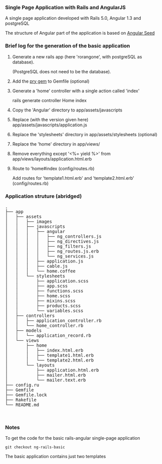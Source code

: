 ### Single Page Application with Rails and AngularJS

A single page application developed with Rails 5.0, Angular 1.3 and postgreSQL

The structure of Angular part of the application is based on [Angular Seed](https://github.com/angular/angular-seed)
### Brief log for the generation of the basic application

1. Generate a new rails app (here 'rorangone', with postgreSQL as database). 

   (PostgreSQL does not need to be the database). 

2. Add the [pry gem](https://github.com/rweng/pry-rails) to Gemfile (optional)
3. Generate a 'home' controller with a single action called 'index'

    rails generate controller Home index

4. Copy the 'Angular' directory to app/assets/javascripts
5. Replace (with the version given here) app/assets/javascripts/application.js
6. Replace the 'stylesheets' directory in app/assets/stylesheets (optional)
7. Replace the 'home' directory in app/views/
8. Remove everything except '<%= yield %>' from app/views/layouts/application.html.erb
9. Route to 'home#index (config/routes.rb)

   Add routes for 'template1.html.erb' and 'template2.html.erb' (config/routes.rb)

### Application struture (abridged) 

<pre>
.
├── app
│   ├── assets
│   │   ├── images
│   │   ├── javascripts
│   │   │   ├── angular
│   │   │   │   ├── ng_controllers.js
│   │   │   │   ├── ng_directives.js
│   │   │   │   ├── ng_filters.js
│   │   │   │   ├── ng_routes.js.erb
│   │   │   │   └── ng_services.js
│   │   │   ├── application.js
│   │   │   ├── cable.js
│   │   │   └── home.coffee
│   │   └── stylesheets
│   │       ├── application.scss
│   │       ├── app.scss
│   │       ├── functions.scss
│   │       ├── home.scss
│   │       ├── mixins.scss
│   │       ├── products.scss
│   │       └── variables.scss
│   ├── controllers
│   │   ├── application_controller.rb
│   │   └── home_controller.rb
│   ├── models
│   │   └── application_record.rb
│   └── views
│       ├── home
│       │   ├── index.html.erb
│       │   ├── template1.html.erb
│       │   └── template2.html.erb
│       └── layouts
│           ├── application.html.erb
│           ├── mailer.html.erb
│           └── mailer.text.erb
├── config.ru
├── Gemfile
├── Gemfile.lock
├── Rakefile
└── README.md


</pre>

### Notes

To get the code for the basic rails-angular single-page application

    git checkout ng-rails-basic

The basic application contains just two templates 



